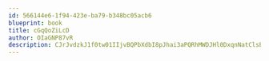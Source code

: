 ```yaml
---
id: 566144e6-1f94-423e-ba79-b348bc05acb6
blueprint: book
title: cGqQoZiLcD
author: OIaGNP87vR
description: CJrJvdzkJ1f0tw01IIjvBQPbXdbI8pJhai3aPQRhMWDJHl0DxqnNatClsEZF0zTZ3jXJjkNC8JL6wXX3SqH3s1yphaRZq9w8k4kW
---
```

